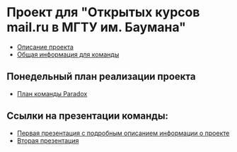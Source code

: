 # Проект для "Открытых курсов mail.ru в МГТУ им. Баумана"
* [Описание проекта](https://github.com/zakolm/project_for_park_mail_c/wiki)
* [Общая информация для команды](https://github.com/zakolm/project_for_park_mail_c/wiki/Info_for_team)

## Понедельный план реализации проекта
* [План команды Paradox](https://docs.google.com/document/d/1A_xj8LEW49991LkaBIO1mP00fuNBhodSHSgQlDNwefI/edit)

## Ссылки на презентации команды:
* [Первая презентация с подробным описанием информации о проекте](https://docs.google.com/presentation/d/1FhypulSBACC1gwKv_m8ivfvCCtFk8VqE666xVUdsii8/edit#slide=id.p3)
* [Вторая презентация]()
